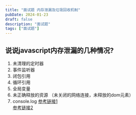 ```yaml
---
title: "面试题 内存泄漏及垃圾回收机制"
pubDate: 2024-01-23
draft: false
description: "面试题"
tags: ["面试题"]
---
```


## 说说javascript内存泄漏的几种情况?
1. 未清理的定时器  
2. 事件监听器  
3. 闭包引用  
4. 循环引用  
5. 全局变量  
6. 未正确释放的资源 （未关闭的网络连接，未释放的dom元素）
7. console.log
[参考链接1](https://developer.aliyun.com/article/976144)  
[参考链接2](https://juejin.cn/post/6984188410659340324)